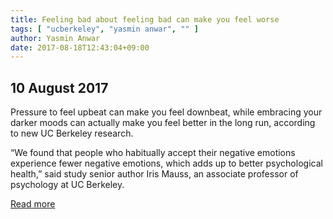 ```yaml
---
title: Feeling bad about feeling bad can make you feel worse
tags: [ "ucberkeley", "yasmin anwar", "" ]
author: Yasmin Anwar
date: 2017-08-18T12:43:04+09:00
---
```


## 10 August 2017

Pressure to feel upbeat can make you feel downbeat, while embracing
your darker moods can actually make you feel better in the long run,
according to new UC Berkeley research.

“We found that people who habitually accept their negative emotions
experience fewer negative emotions, which adds up to better
psychological health,” said study senior author Iris Mauss, an
associate professor of psychology at UC Berkeley.

[Read more](http://news.berkeley.edu/2017/08/10/emotionalacceptance/)

<div style="display:none">
At this point, researchers can only speculate on why accepting your joyless emotions can defuse them, like dark clouds passing swiftly in front of the sun and out of sight.

“Maybe if you have an accepting attitude toward negative emotions, you’re not giving them as much attention,” Mauss said. “And perhaps, if you’re constantly judging your emotions, the negativity can pile up.”

The study, conducted at UC Berkeley and published in the Journal of Personality and Social Psychology, tested the link between emotional acceptance and psychological health in more than 1,300 adults in the San Francisco Bay Area and the Denver, Co., metropolitan area.

The results suggest that people who commonly resist acknowledging their darkest emotions, or judge them harshly, can end up feeling more psychologically stressed.

By contrast, those who generally allow such bleak feelings as sadness, disappointment and resentment to run their course reported fewer mood disorder symptoms than those who critique them or push them away, even after six months.

“It turns out that how we approach our own negative emotional reactions is really important for our overall well-being,” said study lead author Brett Ford, an assistant professor of psychology at the University of Toronto. “People who accept these emotions without judging or trying to change them are able to cope with their stress more successfully.”

Three separate studies were conducted on various groups both in the lab and online, and factored in age, gender, socio-economic status and other demographic variables.

“It’s easier to have an accepting attitude if you lead a pampered life, which is why we ruled out socio-economic status and major life stressors that could bias the results,” Mauss said.

In the first study, more than 1,000 participants filled out surveys rating how strongly they agreed with such statements as “I tell myself I shouldn’t be feeling the way that I’m feeling.” Those who, as a rule, did not feel bad about feeling bad showed higher levels of well-being than their less accepting peers.

Then, in a laboratory setting, more than 150 participants were tasked with delivering a three-minute videotaped speech to a panel of judges as part of a mock job application, touting their communication skills and other relevant qualifications. They were given two minutes to prepare.

After completing the task, participants rated their emotions about the ordeal. As expected, the group that typically avoids negative feelings reported more distress than their more accepting peers.

In the final study, more than 200 people journaled about their most taxing experiences over a two-week period. When surveyed about their psychological health six months later, the diarists who typically avoided negative emotions reported more mood disorder symptoms than their nonjudgmental peers.

Next, researchers plan to look into such factors as culture and upbringing to better understand why some people are more accepting of emotional ups and downs than others.

“By asking parents about their attitudes about their children’s emotions, we may be able to predict how their children feel about their emotions, and how that might affect their children’s mental health,” Mauss said.

In addition to Mauss and Ford, Oliver John at UC Berkeley and Phoebe
Lam of Northwestern University are co-authors on the paper. The
research was funded by the National Institute on Aging.
</div>
